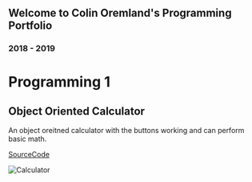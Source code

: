 ## Welcome to Colin Oremland's Programming Portfolio
### 2018 - 2019
# Programming 1 

## Object Oriented Calculator
An object oreitned calculator with the buttons working and can perform basic math.

[SourceCode](https://github.com/ColinOremland/ProgrammingPortfolio2019/tree/master/Calc/SourceCode "Source Code")

![Calculator](https://github.com/ColinOremland/ProgrammingPortfolio2019/blob/master/Calc/Screen%20Shot%202019-05-09%20at%201.07.42%20PM.png?raw=true "Calculator")
